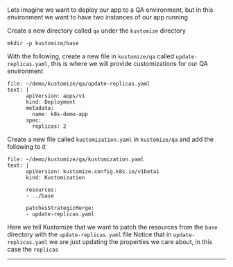 
### 

Lets imagine we want to deploy our app to a QA environment, but in this environment we want to have two instances of our app running

Create a new directory called `qa` under the `kustomize` directory
```execute-1
mkdir -p kustomize/base
```

With the following, create a new file in `kustomize/qa` called `update-replicas.yaml`, this is where we will provide customizations for our QA environment

```editor:append-lines-to-file
file: ~/demo/kustomize/qa/update-replicas.yaml
text: |
      apiVersion: apps/v1
      kind: Deployment
      metadata:
        name: k8s-demo-app
      spec:
        replicas: 2
```



Create a new file called `kustomization.yaml` in `kustomize/qa` and add the following to it

```editor:append-lines-to-file
file: ~/demo/kustomize/qa/kustomization.yaml
text: |
      apiVersion: kustomize.config.k8s.io/v1beta1
      kind: Kustomization

      resources:
      - ../base

      patchesStrategicMerge:
      - update-replicas.yaml

```

Here we tell Kustomize that we want to patch the resources from the `base` directory with the `update-replicas.yaml` file
Notice that in `update-replicas.yaml` we are just updating the properties we care about, in this case the `replicas`



---
